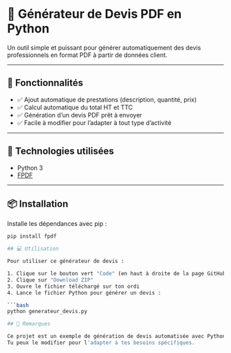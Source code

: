 # 📄 Générateur de Devis PDF en Python

Un outil simple et puissant pour générer automatiquement des devis professionnels en format PDF à partir de données client.

---

## 🚀 Fonctionnalités

- ✅ Ajout automatique de prestations (description, quantité, prix)
- ✅ Calcul automatique du total HT et TTC
- ✅ Génération d’un devis PDF prêt à envoyer
- ✅ Facile à modifier pour l’adapter à tout type d’activité

---

## 🧰 Technologies utilisées

- Python 3
- [FPDF](https://pyfpdf.github.io/fpdf2/)

---

## 📦 Installation

Installe les dépendances avec pip :

```bash
pip install fpdf

## 💻 Utilisation

Pour utiliser ce générateur de devis :

1. Clique sur le bouton vert "Code" (en haut à droite de la page GitHub)
2. Clique sur "Download ZIP"
3. Ouvre le fichier téléchargé sur ton ordi
4. Lance le fichier Python pour générer un devis :

```bash
python generateur_devis.py

## 📝 Remarques

Ce projet est un exemple de génération de devis automatisée avec Python.  
Tu peux le modifier pour l'adapter à tes besoins spécifiques.
